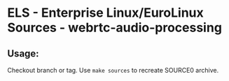 # ELS - Enterprise Linux/EuroLinux Sources - webrtc-audio-processing
 
## Usage:
  Checkout branch or tag. Use `make sources` to recreate  SOURCE0 archive.

